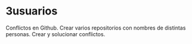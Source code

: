 # 3usuarios
Conflictos en Github. Crear varios repositorios con nombres de distintas personas. 
Crear y solucionar conflictos.  
